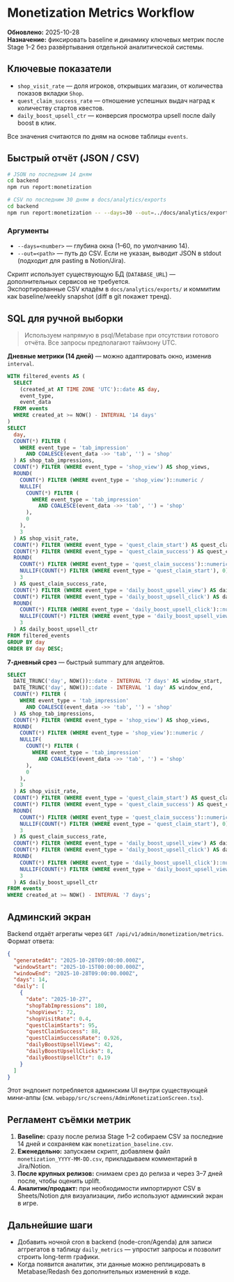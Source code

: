 # Monetization Metrics Workflow

**Обновлено:** 2025-10-28  
**Назначение:** фиксировать baseline и динамику ключевых метрик после Stage 1–2 без развёртывания отдельной аналитической системы.

## Ключевые показатели
- `shop_visit_rate` — доля игроков, открывших магазин, от количества показов вкладки `Shop`.
- `quest_claim_success_rate` — отношение успешных выдач наград к количеству стартов квестов.
- `daily_boost_upsell_ctr` — конверсия просмотра upsell после daily boost в клик.

Все значения считаются по дням на основе таблицы `events`.

## Быстрый отчёт (JSON / CSV)

```bash
# JSON по последним 14 дням
cd backend
npm run report:monetization

# CSV по последним 30 дням в docs/analytics/exports
cd backend
npm run report:monetization -- --days=30 --out=../docs/analytics/exports/monetization_$(date +%Y-%m-%d).csv
```

### Аргументы
- `--days=<number>` — глубина окна (1–60, по умолчанию 14).
- `--out=<path>` — путь до CSV. Если не указан, выводит JSON в stdout (подходит для pasting в Notion/Jira).

Скрипт использует существующую БД (`DATABASE_URL`) — дополнительных сервисов не требуется.  
Экспортированные CSV кладём в `docs/analytics/exports/` и коммитим как baseline/weekly snapshot (diff в git покажет тренд).

## SQL для ручной выборки

> Используем напрямую в psql/Metabase при отсутствии готового отчёта. Все запросы предполагают таймзону UTC.

**Дневные метрики (14 дней)** — можно адаптировать окно, изменив `interval`.

```sql
WITH filtered_events AS (
  SELECT
    (created_at AT TIME ZONE 'UTC')::date AS day,
    event_type,
    event_data
  FROM events
  WHERE created_at >= NOW() - INTERVAL '14 days'
)
SELECT
  day,
  COUNT(*) FILTER (
    WHERE event_type = 'tab_impression'
      AND COALESCE(event_data ->> 'tab', '') = 'shop'
  ) AS shop_tab_impressions,
  COUNT(*) FILTER (WHERE event_type = 'shop_view') AS shop_views,
  ROUND(
    COUNT(*) FILTER (WHERE event_type = 'shop_view')::numeric /
    NULLIF(
      COUNT(*) FILTER (
        WHERE event_type = 'tab_impression'
          AND COALESCE(event_data ->> 'tab', '') = 'shop'
      ),
      0
    ),
    3
  ) AS shop_visit_rate,
  COUNT(*) FILTER (WHERE event_type = 'quest_claim_start') AS quest_claim_starts,
  COUNT(*) FILTER (WHERE event_type = 'quest_claim_success') AS quest_claim_success,
  ROUND(
    COUNT(*) FILTER (WHERE event_type = 'quest_claim_success')::numeric /
    NULLIF(COUNT(*) FILTER (WHERE event_type = 'quest_claim_start'), 0),
    3
  ) AS quest_claim_success_rate,
  COUNT(*) FILTER (WHERE event_type = 'daily_boost_upsell_view') AS daily_boost_upsell_views,
  COUNT(*) FILTER (WHERE event_type = 'daily_boost_upsell_click') AS daily_boost_upsell_clicks,
  ROUND(
    COUNT(*) FILTER (WHERE event_type = 'daily_boost_upsell_click')::numeric /
    NULLIF(COUNT(*) FILTER (WHERE event_type = 'daily_boost_upsell_view'), 0),
    3
  ) AS daily_boost_upsell_ctr
FROM filtered_events
GROUP BY day
ORDER BY day DESC;
```

**7‑дневный срез** — быстрый summary для апдейтов.

```sql
SELECT
  DATE_TRUNC('day', NOW())::date - INTERVAL '7 days' AS window_start,
  DATE_TRUNC('day', NOW())::date - INTERVAL '1 day' AS window_end,
  COUNT(*) FILTER (
    WHERE event_type = 'tab_impression'
      AND COALESCE(event_data ->> 'tab', '') = 'shop'
  ) AS shop_tab_impressions,
  COUNT(*) FILTER (WHERE event_type = 'shop_view') AS shop_views,
  ROUND(
    COUNT(*) FILTER (WHERE event_type = 'shop_view')::numeric /
    NULLIF(
      COUNT(*) FILTER (
        WHERE event_type = 'tab_impression'
          AND COALESCE(event_data ->> 'tab', '') = 'shop'
      ),
      0
    ),
    3
  ) AS shop_visit_rate,
  COUNT(*) FILTER (WHERE event_type = 'quest_claim_start') AS quest_claim_starts,
  COUNT(*) FILTER (WHERE event_type = 'quest_claim_success') AS quest_claim_success,
  ROUND(
    COUNT(*) FILTER (WHERE event_type = 'quest_claim_success')::numeric /
    NULLIF(COUNT(*) FILTER (WHERE event_type = 'quest_claim_start'), 0),
    3
  ) AS quest_claim_success_rate,
  COUNT(*) FILTER (WHERE event_type = 'daily_boost_upsell_view') AS daily_boost_upsell_views,
  COUNT(*) FILTER (WHERE event_type = 'daily_boost_upsell_click') AS daily_boost_upsell_clicks,
  ROUND(
    COUNT(*) FILTER (WHERE event_type = 'daily_boost_upsell_click')::numeric /
    NULLIF(COUNT(*) FILTER (WHERE event_type = 'daily_boost_upsell_view'), 0),
    3
  ) AS daily_boost_upsell_ctr
FROM events
WHERE created_at >= NOW() - INTERVAL '7 days';
```

## Админский экран
Backend отдаёт агрегаты через `GET /api/v1/admin/monetization/metrics`.  
Формат ответа:

```json
{
  "generatedAt": "2025-10-28T09:00:00.000Z",
  "windowStart": "2025-10-15T00:00:00.000Z",
  "windowEnd": "2025-10-28T09:00:00.000Z",
  "days": 14,
  "daily": [
    {
      "date": "2025-10-27",
      "shopTabImpressions": 180,
      "shopViews": 72,
      "shopVisitRate": 0.4,
      "questClaimStarts": 95,
      "questClaimSuccess": 88,
      "questClaimSuccessRate": 0.926,
      "dailyBoostUpsellViews": 42,
      "dailyBoostUpsellClicks": 8,
      "dailyBoostUpsellCtr": 0.19
    }
  ]
}
```

Этот эндпоинт потребляется админским UI внутри существующей мини-аппы (см. `webapp/src/screens/AdminMonetizationScreen.tsx`).

## Регламент съёмки метрик
1. **Baseline:** сразу после релиза Stage 1–2 собираем CSV за последние 14 дней и сохраняем как `monetization_baseline.csv`.
2. **Еженедельно:** запускаем скрипт, добавляем файл `monetization_YYYY-MM-DD.csv`, прикладываем комментарий в Jira/Notion.
3. **После крупных релизов:** снимаем срез до релиза и через 3–7 дней после, чтобы оценить uplift.
4. **Аналитик/продакт:** при необходимости импортируют CSV в Sheets/Notion для визуализации, либо используют админский экран в игре.

## Дальнейшие шаги
- Добавить ночной cron в backend (node-cron/Agenda) для записи аггрегатов в таблицу `daily_metrics` — упростит запросы и позволит строить long-term графики.
- Когда появится аналитик, эти данные можно реплицировать в Metabase/Redash без дополнительных изменений в коде.
